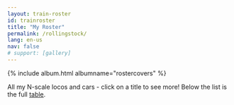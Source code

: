 ```yaml
---
layout: train-roster
id: trainroster
title: "My Roster"
permalink: /rollingstock/
lang: en-us
nav: false
# support: [gallery]
---
```


<!-- simply so (by Jimmy_Xiao) -->

{% include album.html albumname="rostercovers" %}

All my N-scale locos and cars - click on a title to see more!
Below the list is the full [table](#table).
